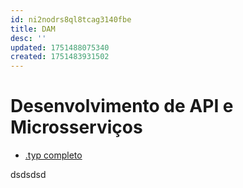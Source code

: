 ```yaml
---
id: ni2nodrs8ql8tcag3140fbe
title: DAM
desc: ''
updated: 1751488075340
created: 1751483931502
---
```


# Desenvolvimento de API e Microsserviços
- [.typ completo](./DISCIPLINAS/DAM.typ)

dsdsdsd